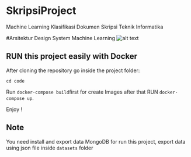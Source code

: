 # SkripsiProject
Machine Learning Klasifikasi Dokumen Skripsi Teknik Informatika

#Arsitektur Design System Machine Learning
![alt text](https://raw.githubusercontent.com/oottoohh/SkripsiProject/blob/master/ArsitekturDesign.png)

## RUN this project easily with Docker

After cloning the repository go inside the project folder:

`cd code`

Run `docker-compose build`first for create Images after that RUN `docker-compose up`.

Enjoy !


## Note

You need install and export data MongoDB for run this project, export data using json file inside `datasets` folder



